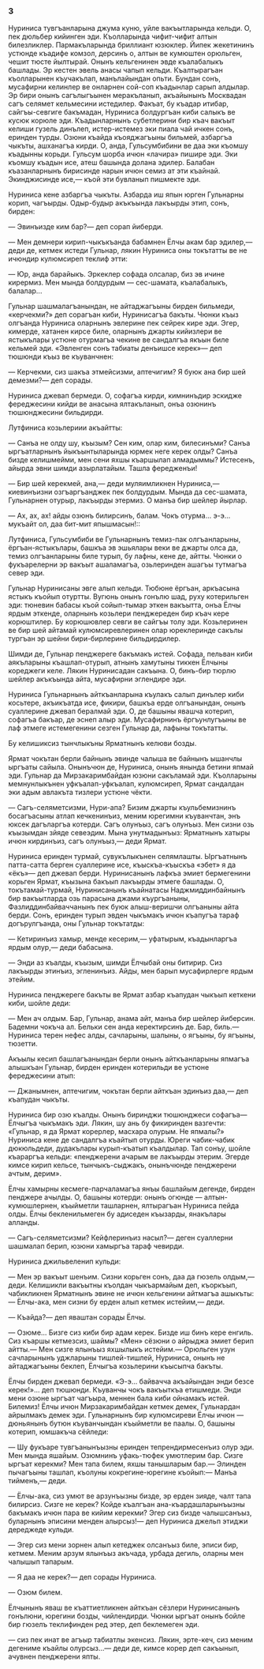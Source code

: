 ### 3

Нуриниса тувгъанларына джума куню, уйле вакъытларында кельди.
О, пек дюльбер кийинген эди.
Къолларында чифит-чифит алтын билезликлер.
Пармакъларында бриллиант юзюклер.
Йипек жекетининъ устюнде къадифе комзол, дерсинъ о, алтын ве кумюштен орюльген, чешит тюсте йылтырай.
Онынъ кельгенинен эвде къалабалыкъ башлады.
Эр кестен эвель анасы чапып кельди.
Къалтырагъан къолларынен къучакълап, манълайындан опьти.
Бундан сонъ, мусафирни келинлер ве онларнен сой-соп къадынлар сарып алдылар.
Эр бири онынъ сагълыгъынен меракъланып, акъайынынъ Москвадан сагъ селямет кельмесини истедилер.
Факъат, бу къадар итибар, сайгъы-севгиге бакъмадан, Нуриниса болдургъан киби салыкъ ве кусюк корюле эди.
Къадынларнынъ субетлерини бир къач вакъыт келиши гузель динълеп, истер-истемез эки пиала чай ичкен сонъ, еринден турды.
Озюни къайда къояджагъыны бильмей, азбаргъа чыкъты, ашханагъа кирди.
О, анда, Гульсумбибини ве даа эки къомшу къадынны корьди.
Гульсум шорба ичюн «лачира» пишире эди.
Эки къомшу къадын исе, атеш башында долана эдилер.
Балабан къазанларнынъ бирисинде нарын ичюн семиз ат эти къайнай.
Экинджисинде исе,— къой эти бувланып пишмекте эди.

Нуриниса кене азбаргъа чыкъты.
Азбарда иш япын юрген Гульнарны корип, чагъырды.
Одыр-будыр акъкъында лакъырды этип, сонъ, бирден:

— Эвинъизде ким бар?— деп сорап йиберди.

— Мен демнери кирип-чыкъкъанда бабамнен Ёлчы акам бар эдилер,— деди де, кетмек истеди Гульнар, лякин Нуриниса оны токътатты ве не ичюндир кулюмсиреп теклиф этти:

— Юр, анда барайыкъ.
Эркеклер софада олсалар, биз эв ичине кирермиз.
Мен мында болдурдым — сес-шамата, къалабалыкъ, балалар...

Гульнар шашмалагъанындан, не айтаджагъыны бирден бильмеди, «керчекми?» деп сорагъан киби, Нуринисагъа бакъты.
Чюнки къыз олгъанда Нуриниса оларнынъ эвлерине пек сейрек кире эди.
Эгер, кимерде, хатанен кирсе биле, оларнынъ джарты кийизлери ве ястыкълары устюне отурмагъа чекине ве сандалгъа якъын биле кельмей эди.
«Эвленген сонъ табиаты денъишсе керек»— деп тюшюнди къыз ве къуванчнен:

— Керчекми, сиз шакъа этмейсизми, аптечигим?
Я буюк ана бир шей демезми?— деп сорады.

Нуриниса джевап бермеди.
О, софагъа кирди, кимнинъдир эскидже фереджесини кийди ве анасына ялтакъланып, онъа озюнинъ тюшюнджесини бильдирди.

Лутфиниса козьлериии акъайтты:

— Санъа не олду шу, къызым?
Сен ким, олар ким, билесинъми?
Санъа ыргъатларнынъ йыкъынтыларында юрмек неге керек олды?
Санъа бизде келишмейми, мен сени яхшы къаршылап алмадыммы?
Истесенъ, айырда эвни шимди азырлатайым.
Ташла фередженъи!

— Бир шей керекмей, ана,— деди муляимликнен Нуриниса,— киевинъизни озгъаргъанджек пек болдурдым.
Мында да сес-шамата, Гульнарнен отурыр, лакъырды этермиз.
О манъа бир шейлер йырлар.

— Ах, ах, ах!
айды озюнъ билирсинъ, балам.
Чокъ отурма...
э-э...
мукъайт ол, даа бит-мит япышмасын!::

Лутфиниса, Гульсумбиби ве Гульнарнынъ темиз-пак олгъанларыны, ёргъан-ястыкълары, башкъа эв эшьялары веки ве джарты олса да, темиз олгъанларыны биле турып, бу лафны, кене де, айтты.
Чюнки о фукъарелерни эр вакъыт ашаламагъа, озьлеринден ашагъы тутмагъа север эди.

Гульнар Нуринисаны эвге алып кельди.
Тюбюне ёргъан, аркъасына ястыкъ къойып отуртты.
Вугюнь онынъ гонълю шад, руху котерильген эди: тюневин бабасы къой сойып-тымар эткен вакъытта, онъа Ёлчы ярдым эткенде, оларнынъ козьлери пенджереден бир къач кере корюштилер.
Бу корюшювлер севги ве сайгъы толу эди.
Козьлеринен ве бир шей айтамай кулюмсиревлеринен олар юреклеринде сакълы тургъан эр шейни бири-бирлерине бильдирдилер. 

Шимди де, Гульнар пенджереге бакъмакъ истей.
Софада, пельван киби аякъларыны къашлап-отурып, атнынъ хамутыны тиккен Ёлчыны кореджеги келе.
Лякин Нуринисадан сакъына.
О, бинъ-бир тюрлю шейлер акъкъында айта, мусафирни эглендире эди.

Нуриниса Гульнарнынъ айткъанларына къулакъ салып динълер киби косьтере, акъикъатда исе, фикири, башкъа ерде олгъанындан, онынъ суаллерине джевап бералмай эди.
О, де башыны явашча котерип, софагъа бакъар, де эснеп алыр эди.
Мусафирнинъ ёргъунлугъыны ве лаф этмеге истемегенини сезген Гульнар да, лафыны токътатты.

Бу келишиксиз тынчлыкъны Ярматнынъ келюви бозды.

Ярмат чокътан берли байнынъ эвинде чалыша ве байнынъ ышанчлы ыргъаты сайыла.
Онынъчюн де, Нуриниса, онынъ янында бетини япмай эди.
Гульнар да Мирзакаримбайдан юзюни сакъламай эди.
Къолларыны мемнунлыкънен уфкъалап-уфкъалап, кулюмсиреп, Ярмат сандалдан эки адым авлакъта тизлери устюне чёкти.

— Сагъ-селяметсизми, Нури-апа?
Бизим джарты къульбемизнинъ босагъасыны атлап кечкенинъиз, меним юрегимни къуванчтан, энъ юксек дагъларгъа котерди.
Сагъ олунъыз, сагъ олунъыз.
Мен сизни озь къызымдан зйяде севеэдим.
Мына унутмадынъыз: Ярматнынъ хатыры ичюн кирдинъиз, сагъ олунъыз,— деди Ярмат.

Нуриниса еринден турмай, сувукълыкънен селямлашты.
Ыргъатнынъ патта-сатта берген суаллерине исе, къыскъа-къыскъа «эбет» я да «ёкъ»— деп джевап берди.
Нуринисанынъ лафкъа эмиет бермегенини корьген Ярмат, къызына бакъып лакъырды этмеге башлады.
О, токътамай-турмай, Нуринисанынъ къайнатасы Наджмиддинбайнынъ бир вакъытларда озь парасына джами къургъаныны, Фазлиддинбайваччанынъ пек буюк алыш-веришчи олгъаныны айта берди.
Сонъ, еринден турып эвден чыкъмакъ ичюн къапугъа тараф догърулгъанда, оны Гульнар токътатды:

— Кетиринъиз хамыр, менде кесерим,— уфатырым, къадынларгъа ярдым олур,— деди бабасына.

— Энди аз къалды, къызым, шимди Ёлчыбай оны битирир.
Сиз лакъырды этинъиз, эгленинъиз.
Айды, мен барып мусафирлерге ярдым этейим.

Нуриниса пенджереге бакъты ве Ярмат азбар къапудан чыкъып кеткени киби, шойле деди:

— Мен ач олдым.
Бар, Гульнар, анама айт, манъа бир шейлер йиберсин.
Бадемни чокъча ал.
Бельки сен анда керектирсинъ де.
Бар, биль.— Нуриниса терен нефес алды, сачларыны, шалыны, о ягъыны, бу ягъыны, тюзетти.

Акъылы кесип башлагъанындан берли онынъ айткъанларыны япмагъа алышкъан Гульнар, бирден еринден котерильди ве устюне фереджесини атып:

— Джанымнен, аптечигим, чокътан берли айткъан эдинъиз даа,— деп къапудан чыкъты.

Нуриниса бир озю къалды.
Онынъ биринджи тюшюнджеси софагъа—Ёлчыгъа чыкъмакъ эди.
Лякин, шу ань бу фикиринден вазгечти: «Гульнар, я да Ярмат корерлер, масхара олурым.
Не япмалы?» Нуриниса кене де сандалгъа къайтып отурды.
Юреги чабик-чабик дюкюльдеди, дудакълары курып-къатып къалдылар.
Тап сонъу, шойле къараргъа кельди: «пенджерени ачарым ве лакъырды этерим.
Эгерде кимсе кирип кельсе, тынчыкъ-сыджакъ, онынъчюнде пенджерени ачтым, дерим».

Ёлчы хамырны кесмеге-парчаламагъа янъы башлайым дегенде, бирден пенджере ачылды.
О, башыны котерди: онынъ огюнде — алтын-кумюшлернен, къыйметли ташларнен, ялтырагъан Нуриниса пейда олды.
Ёлчы бекленильмеген бу адиседен къызарды, янакълары алланды.

— Сагъ-селяметсизми?
Кейфлеринъиз насыл?— деген суаллерни шашмалап берип, юзюни хамыргъа тараф чевирди.

Нуриниса джильвеленип кульди:

— Мен эр вакъыт шенъим.
Сизни корьген сонъ, даа да гюзель олдым,— деди.
Келишикли вакъытны къолдан чыкъармайым деп, къоркъып, чабикликнен Ярматнынъ эвине не ичюн кельгенини айтмагъа ашыкъты:— Ёлчы-ака, мен сизни бу ерден алып кетмек истейим,— деди.

— Къайда?— деп яваштан сорады Ёлчы.

— Озюме...
Бизге сиз киби бир адам керек.
Бизде иш бинъ кере енгиль.
Сиз къаршы кетмезсиз, шаймы?
«Мен» сёзюни о айрыджа эмиет берип айтты.— Мен сизге ялынъыз яхшылыкъ истейим.— Орюльген узун сачларынынъ уджларыны тишлей-тишлей, Нуриниса, онынъ не айтаджагъыны беклеп, Ёлчыгъа козьлерини къысыпча бакъты.

Ёлчы бирден джевап бермеди.
«Э-э...
байвачча акъайындан энди безсе керек!»...
деп тюшюнди.
Къуванчы чокъ вакъыткъа етишмеди.
Энди мени озюне ыргъат чагъыра, меннен бала киби ойнамакъ истей.
Билемиз!
Ёлчы ичюн Мирзакаримбайдан кетмек демек, Гульнардан айрылмакъ демек эди.
Гульнарнынъ бир кулюмсиреви Ёлчы ичюн — дюньянынъ бутюн къуванчындан къыйметли ве паалы.
О, башыны котерип, юмшакъча сёйледи:

— Шу фукъаре тувгъанынъызны еринден тепрендирмесенъиз олур эди.
Мен мында яшайым.
Озюмнинъ уфакь-тюфек умютлерим бар.
Сизге ыргъат керекми?
Мен тапа билем, яхшы танышларым бар.— Элинден пычагъыны ташлап, къолуны кокрегине-юрегине къойып:— Манъа тийменъ,— деди.

— Ёлчы-ака, сиз умют ве арзунъызны бизде, эр ерден зияде, чалт тапа билирсиз.
Сизге не керек?
Койде къалгъан ана-къардашларынъызны бакъмакъ ичюн пара ве кийим керекми?
Эгер сиз бизде чалышсанъыз, буларнынъ эписини менден алырсыз!— деп Нуриниса джельп этиджи дереджеде кульди.

— Эгер сиз мени зорнен алып кетеджек олсанъыз биле, эписи бир, кетмем.
Меним арзум ялынъыз акъчада, урбада дегиль, оларны мен чалышып тапарым.

— Я даа не керек?— деп сорады Нуриниса.

— Озюм билем.

Ёлчынынъ яваш ве къаттиетликнен айткъан сёзлери Нуринисанынъ гонълюни, юрегини бозды, чийлендирди.
Чюнки ыргъат онынъ бойле бир гюзелъ теклифинден ред этер, деп беклемеген эди.

— сиз пек инат ве агъыр табиатлы экенсиз.
Лякин, эрте-кеч, сиз меним дегениме къайлы олурсыз...— деди де, кимсе корер деп сакъынып, ачувнен пенджерени япты.
